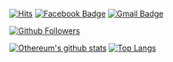 [![Hits](https://hits.seeyoufarm.com/api/count/incr/badge.svg?url=https%3A%2F%2Fgithub.com%2FOthereum)](https://github.com/Othereum)
[![Facebook Badge](https://img.shields.io/badge/-Facebook-1877f2?style=flat-square&logo=facebook&logoColor=white&link=https://www.facebook.com/profile.php?id=100011656855934)](https://www.facebook.com/profile.php?id=100011656855934)
[![Gmail Badge](https://img.shields.io/badge/-Gmail-d14836?style=flat-square&logo=Gmail&logoColor=white&link=mailto:seokjin.dev@gmail.com)](mailto:seokjin.dev@gmail.com)

[![Github Followers](https://img.shields.io/github/followers/Othereum?color=06d6a0&label=Github%20Followers&style=for-the-badge)](https://github.com/Othereum?tab=followers)

[![Othereum's github stats](https://github-readme-stats.vercel.app/api?username=Othereum&show_icons=true&hide_border=true)](https://github.com/Othereum)
[![Top Langs](https://github-readme-stats.vercel.app/api/top-langs/?username=Othereum&hide_border=true&layout=compact)](https://github.com/Othereum)
